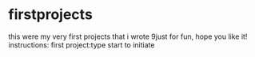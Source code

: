 # firstprojects
this were my very first projects that i wrote 9just for fun, hope you like it!
instructions:
first project:type start to initiate
